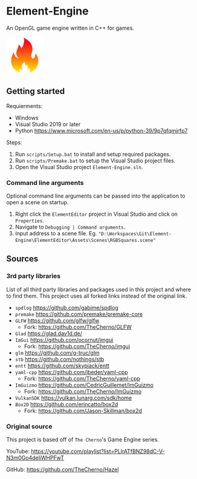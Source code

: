 # Element-Engine
An OpenGL game engine written in C++ for games.

<img src="ElementEditor/Resources/element_engine.png" width="100px">

## Getting started
Requierments:
- Windows
- Visual Studio 2019 or later
- Python https://www.microsoft.com/en-us/p/python-39/9p7qfqmjrfp7

Steps:
1. Run `scripts/Setup.bat` to install and setup required packages.
1. Run `scripts/Premake.bat` to setup the Visual Studio project files.
1. Open the Visual Studio project `Element-Engine.sln`.

### Command line arguments
Optional command line arguments can be passed into the application to open a scene on startup.
1. Right click the `ElementEditor` project in Visual Studio and click on `Properties`.
1. Navigate to `Debugging | Command arguments`.
1. Input address to a scene file. Eg. `"D:\Workspaces\Git\Element-Engine\ElementEditor\Assets\Scenes\RGBSquares.scene"`

## Sources

### 3rd party libraries
List of all third party libraries and packages used in this project and where to find them. This project uses all forked links instead of the original link.
- `spdlog` https://github.com/gabime/spdlog
- `premake` https://github.com/premake/premake-core
- `GLFW` https://github.com/glfw/glfw
  - Fork: https://github.com/TheCherno/GLFW
- `Glad` https://glad.dav1d.de/
- `ImGui` https://github.com/ocornut/imgui
  - Fork: https://github.com/TheCherno/imgui
- `glm` https://github.com/g-truc/glm
- `stb` https://github.com/nothings/stb
- `entt` https://github.com/skypjack/entt
- `yaml-cpp` https://github.com/jbeder/yaml-cpp
  - Fork: https://github.com/TheCherno/yaml-cpp
- `ImGuizmo` https://github.com/CedricGuillemet/ImGuizmo 
  - Fork: https://github.com/TheCherno/ImGuizmo
- `VulkanSDK` https://vulkan.lunarg.com/sdk/home
- `Box2D` https://github.com/erincatto/box2d
  - Fork: https://github.com/Jason-Skillman/box2d

### Original source
This project is based off of `The Cherno`'s Game Engine series.

YouTube: https://youtube.com/playlist?list=PLlrATfBNZ98dC-V-N3m0Go4deliWHPFwT

GitHub: https://github.com/TheCherno/Hazel
